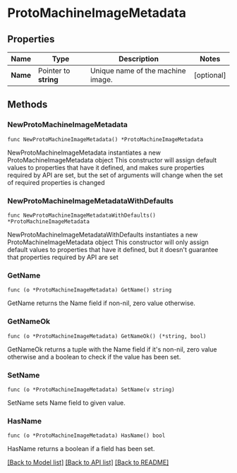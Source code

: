 # ProtoMachineImageMetadata

## Properties

Name | Type | Description | Notes
------------ | ------------- | ------------- | -------------
**Name** | Pointer to **string** | Unique name of the machine image. | [optional] 

## Methods

### NewProtoMachineImageMetadata

`func NewProtoMachineImageMetadata() *ProtoMachineImageMetadata`

NewProtoMachineImageMetadata instantiates a new ProtoMachineImageMetadata object
This constructor will assign default values to properties that have it defined,
and makes sure properties required by API are set, but the set of arguments
will change when the set of required properties is changed

### NewProtoMachineImageMetadataWithDefaults

`func NewProtoMachineImageMetadataWithDefaults() *ProtoMachineImageMetadata`

NewProtoMachineImageMetadataWithDefaults instantiates a new ProtoMachineImageMetadata object
This constructor will only assign default values to properties that have it defined,
but it doesn't guarantee that properties required by API are set

### GetName

`func (o *ProtoMachineImageMetadata) GetName() string`

GetName returns the Name field if non-nil, zero value otherwise.

### GetNameOk

`func (o *ProtoMachineImageMetadata) GetNameOk() (*string, bool)`

GetNameOk returns a tuple with the Name field if it's non-nil, zero value otherwise
and a boolean to check if the value has been set.

### SetName

`func (o *ProtoMachineImageMetadata) SetName(v string)`

SetName sets Name field to given value.

### HasName

`func (o *ProtoMachineImageMetadata) HasName() bool`

HasName returns a boolean if a field has been set.


[[Back to Model list]](../README.md#documentation-for-models) [[Back to API list]](../README.md#documentation-for-api-endpoints) [[Back to README]](../README.md)


